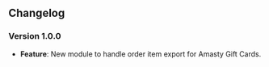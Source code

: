 ## Changelog

### Version 1.0.0
- **Feature**: New module to handle order item export for Amasty Gift Cards.
